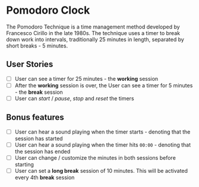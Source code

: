 # Pomodoro Clock

The Pomodoro Technique is a time management method developed by Francesco Cirillo in the late 1980s. The technique uses a timer to break down work into intervals, traditionally 25 minutes in length, separated by short breaks - 5 minutes.

## User Stories

- [ ] User can see a timer for 25 minutes - the **working** session
- [ ] After the **working** session is over, the User can see a timer for 5 minutes - the **break** session
- [ ] User can _start_ / _pause_, _stop_ and _reset_ the timers

## Bonus features

- [ ] User can hear a sound playing when the timer starts - denoting that the session has started
- [ ] User can hear a sound playing when the timer hits `00:00` - denoting that the session has ended
- [ ] User can change / customize the minutes in both sessions before starting
- [ ] User can set a **long break** session of 10 minutes. This will be activated every 4th **break** session